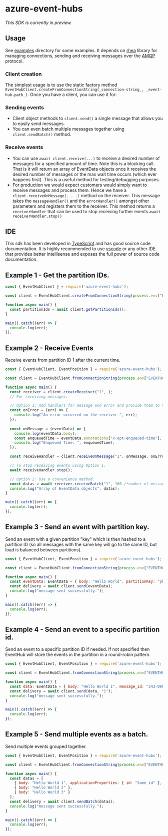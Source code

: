 azure-event-hubs
================

_This SDK is currently in preview._

## Usage ##

See [examples](./examples) directory for some examples.
It depends on [rhea](https://github.com/amqp/rhea) library for managing connections, sending and receiving messages over the [AMQP](http://docs.oasis-open.org/amqp/core/v1.0/os/amqp-core-complete-v1.0-os.pdf) protocol.

### Client creation
The simplest usage is to use the static factory method `EventHubClient.createFromConnectionString(_connection-string_, _event-hub-path_)`. Once you have a client, you can use it for:

### Sending events
- Client object methods to `client.send()` a single message that allows you to easily send messages.
- You can even batch multiple messages together using `client.sendBatch()` method.

### Receive events
- You can use `await client.receive(...)` to receive a desired number of messages for a specified amount of time. Note this is a blocking call. That is it will return an array of EventData objects
once it receives the desired number of messages or the max wait time occurs (which ever happens first). This is a useful method for testing/debugging purposes.
- For production we would expect customers would simply want to receive messages and process them. Hence we have a `client.receiveOnMessage(. . .)` method on the receiver.
This message takes the `messageHandler()` and the `errorHandler()` amongst other parameters and registers them to the receiver. This method returns a `receiverHandler` that can be used to 
stop receiving further events `await receiverHandler.stop()`

## IDE ##
This sdk has been developed in [TypeScript](https://typescriptlang.org) and has good source code documentation. It is highly recommended to use [vscode](https://code.visualstudio.com) or any other IDE that provides better intellisense and exposes the full power of source code documentation.

## Example 1 - Get the partition IDs.

```js
const { EventHubClient } = require('azure-event-hubs');

const client = EventHubClient.createFromConnectionString(process.env["EVENTHUB_CONNECTION_STRING"], process.env["EVENTHUB_NAME"]);

function async main() {
  const partitionIds = await client.getPartitionIds();
}

main().catch((err) => {
  console.log(err);
});
```

## Example 2 - Receive Events

Receive events from partition ID 1 after the current time.

```js
const { EventHubClient, EventPosition } = require('azure-event-hubs');

const client = EventHubClient.fromConnectionString(process.env["EVENTHUB_CONNECTION_STRING"], process.env["EVENTHUB_NAME"]);

function async main() {
  const receiver = client.createReceiver("1", );
  // For receiving messages:

  // Option 1: Add handlers for message and error and provide them to the start(). <<<<<<<<<<<<<<<
  const onError = (err) => {
    console.log("An error occurred on the receiver ", err);
  });
  
  const onMessage = (eventData) => {
    console.log(eventData.body);
    const enqueuedTime = eventData.annotations["x-opt-enqueued-time"];
    console.log("Enqueued Time: ", enqueuedTime);
  });

  const receiveHandler = client.receiveOnMessage("1", onMessage, onError, { eventPosition: EventPosition.fromEnqueuedTime(Date.now()) });

  // To stop receiving events using Option 1.
  await receiveHandler.stop();

  // Option 2: Use a convenience method.
  const datas = await receiver.receiveBatch("1", 100 /*number of messages*/, 20 /*amount of time in seconds the receiver should run. Default 60 seconds.*/, { eventPosition: EventPosition.fromEnqueuedTime(Date.now()) });
  console.log("Array of EventData objects", datas);
}

main().catch((err) => {
  console.log(err);
});
```

## Example 3 - Send an event with partition key.

Send an event with a given partition "key" which is then hashed to a partition ID (so all messages with the same key will go to the same ID, but load is balanced between partitions). 

```js
const { EventHubClient, EventPosition } = require('azure-event-hubs');

const client = EventHubClient.fromConnectionString(process.env["EVENTHUB_CONNECTION_STRING"], process.env["EVENTHUB_NAME"]);

function async main() {
  const eventData: EventData = { body: "Hello World", partitionKey: "pk12345"};
  const delivery = await client.send(eventData);
  console.log("message sent successfully.");
}

main().catch((err) => {
  console.log(err);
});
```

## Example 4 - Send an event to a specific partition id.

Send an event to a specific partition ID if needed. If not specified then EventHub will store the events in the partition in a round-robin pattern.

```js
const { EventHubClient, EventPosition } = require('azure-event-hubs');

const client = EventHubClient.fromConnectionString(process.env["EVENTHUB_CONNECTION_STRING"], process.env["EVENTHUB_NAME"]);

function async main() {
  const data: EventData = { body: "Hello World 1", message_id: "343-0909-5454-23423-54543" };
  const delivery = await client.send(data, "1");
  console.log("message sent successfully.");
}

main().catch((err) => {
  console.log(err);
});
```

## Example 5 - Send multiple events as a batch. 

Send multiple events grouped together.

```js
const { EventHubClient, EventPosition } = require('azure-event-hubs');

const client = EventHubClient.fromConnectionString(process.env["EVENTHUB_CONNECTION_STRING"], process.env["EVENTHUB_NAME"]);

function async main() {
  const datas = [
    { body: "Hello World 1", applicationProperties: { id: "Some id" }, partitionKey: "pk786" },
    { body: "Hello World 2" },
    { body: "Hello World 3" }
  ];
  const delivery = await client.sendBatch(datas);
  console.log("message sent successfully.");
}

main().catch((err) => {
  console.log(err);
});
```
